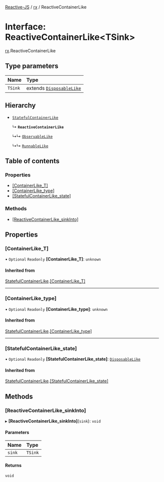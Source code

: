 [Reactive-JS](../README.md) / [rx](../modules/rx.md) / ReactiveContainerLike

# Interface: ReactiveContainerLike<TSink\>

[rx](../modules/rx.md).ReactiveContainerLike

## Type parameters

| Name | Type |
| :------ | :------ |
| `TSink` | extends [`DisposableLike`](util.DisposableLike.md) |

## Hierarchy

- [`StatefulContainerLike`](containers.StatefulContainerLike.md)

  ↳ **`ReactiveContainerLike`**

  ↳↳ [`ObservableLike`](rx.ObservableLike.md)

  ↳↳ [`RunnableLike`](rx.RunnableLike.md)

## Table of contents

### Properties

- [[ContainerLike\_T]](rx.ReactiveContainerLike.md#[containerlike_t])
- [[ContainerLike\_type]](rx.ReactiveContainerLike.md#[containerlike_type])
- [[StatefulContainerLike\_state]](rx.ReactiveContainerLike.md#[statefulcontainerlike_state])

### Methods

- [[ReactiveContainerLike\_sinkInto]](rx.ReactiveContainerLike.md#[reactivecontainerlike_sinkinto])

## Properties

### [ContainerLike\_T]

• `Optional` `Readonly` **[ContainerLike\_T]**: `unknown`

#### Inherited from

[StatefulContainerLike](containers.StatefulContainerLike.md).[[ContainerLike_T]](containers.StatefulContainerLike.md#[containerlike_t])

___

### [ContainerLike\_type]

• `Optional` `Readonly` **[ContainerLike\_type]**: `unknown`

#### Inherited from

[StatefulContainerLike](containers.StatefulContainerLike.md).[[ContainerLike_type]](containers.StatefulContainerLike.md#[containerlike_type])

___

### [StatefulContainerLike\_state]

• `Optional` `Readonly` **[StatefulContainerLike\_state]**: [`DisposableLike`](util.DisposableLike.md)

#### Inherited from

[StatefulContainerLike](containers.StatefulContainerLike.md).[[StatefulContainerLike_state]](containers.StatefulContainerLike.md#[statefulcontainerlike_state])

## Methods

### [ReactiveContainerLike\_sinkInto]

▸ **[ReactiveContainerLike_sinkInto]**(`sink`): `void`

#### Parameters

| Name | Type |
| :------ | :------ |
| `sink` | `TSink` |

#### Returns

`void`
